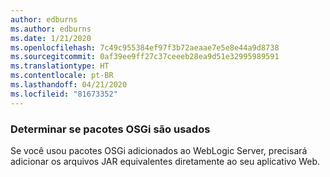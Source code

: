 ```yaml
---
author: edburns
ms.author: edburns
ms.date: 1/21/2020
ms.openlocfilehash: 7c49c955384ef97f3b72aeaae7e5e8e44a9d8738
ms.sourcegitcommit: 0af39ee9ff27c37ceeeb28ea9d51e32995989591
ms.translationtype: HT
ms.contentlocale: pt-BR
ms.lasthandoff: 04/21/2020
ms.locfileid: "81673352"
---
```

### <a name="determine-whether-osgi-bundles-are-used"></a>Determinar se pacotes OSGi são usados

Se você usou pacotes OSGi adicionados ao WebLogic Server, precisará adicionar os arquivos JAR equivalentes diretamente ao seu aplicativo Web.
